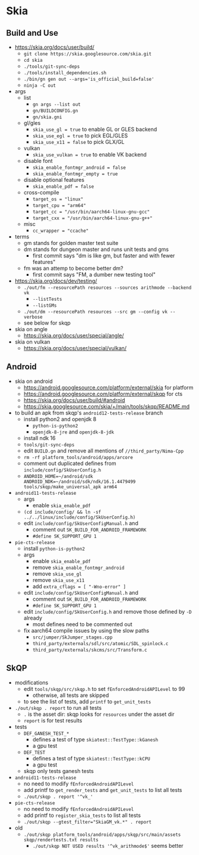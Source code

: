 Skia
====

## Build and Use

- <https://skia.org/docs/user/build/>
  - `git clone https://skia.googlesource.com/skia.git`
  - `cd skia`
  - `./tools/git-sync-deps`
  - `./tools/install_dependencies.sh`
  - `./bin/gn gen out --args='is_official_build=false'`
  - `ninja -C out`
- args
  - list
    - `gn args --list out`
    - `gn/BUILDCONFIG.gn`
    - `gn/skia.gni`
  - gl/gles
    - `skia_use_gl = true` to enable GL or GLES backend
    - `skia_use_egl = true` to pick EGL/GLES
    - `skia_use_x11 = false` to pick GLX/GL
  - vulkan
    - `skia_use_vulkan = true` to enable VK backend
  - disable font
    - `skia_enable_fontmgr_android = false`
    - `skia_enable_fontmgr_empty = true`
  - disable optional features
    - `skia_enable_pdf = false`
  - cross-compile
    - `target_os = "linux"`
    - `target_cpu = "arm64"`
    - `target_cc = "/usr/bin/aarch64-linux-gnu-gcc"`
    - `target_cxx = "/usr/bin/aarch64-linux-gnu-g++"`
  - misc
    - `cc_wrapper = "ccache"`
- terms
  - gm stands for golden master test suite
  - dm stands for dungeon master and runs unit tests and gms
    - first commit says "dm is like gm, but faster and with fewer features"
  - fm was an attemp to become better dm?
    - first commit says "FM, a dumber new testing tool"
- <https://skia.org/docs/dev/testing/>
  - `./out/fm --resourcePath resources --sources arithmode --backend vk`
    - `--listTests`
    - `--listGMs`
  - `./out/dm --resourcePath resources --src gm --config vk --verbose`
  - see below for skqp
- skia on angle
  - <https://skia.org/docs/user/special/angle/>
- skia on vulkan
  - <https://skia.org/docs/user/special/vulkan/>

## Android

- skia on android
  - <https://android.googlesource.com/platform/external/skia> for platform
  - <https://android.googlesource.com/platform/external/skqp> for cts
  - <https://skia.org/docs/user/build/#android>
  - <https://skia.googlesource.com/skia/+/main/tools/skqp/README.md>
- to build an apk from skqp's `android12-tests-release` branch
  - install python2 and openjdk 8
    - `python-is-python2`
    - `openjdk-8-jre` and `openjdk-8-jdk`
  - install ndk 16
  - `tools/git-sync-deps`
  - edit `BUILD.gn` and remove all mentions of `//third_party/Nima-Cpp`
  - `rm -rf platform_tools/android/apps/arcore`
  - comment out duplicated defines from `include/config/SkUserConfig.h`
  - `ANDROID_HOME=~/android/sdk ANDROID_NDK=~/android/sdk/ndk/16.1.4479499
    tools/skqp/make_universal_apk arm64`
- `android11-tests-release`
  - args
    - enable `skia_enable_pdf`
  - `(cd include/config/ && ln -sf ../../linux/include/config/SkUserConfig.h)`
  - edit `include/config/SkUserConfigManual.h` and
    - comment out `SK_BUILD_FOR_ANDROID_FRAMEWORK`
    - `#define SK_SUPPORT_GPU 1`
- `pie-cts-release`
  - install `python-is-python2`
  - args
    - enable `skia_enable_pdf`
    - remove `skia_enable_fontmgr_android`
    - remove `skia_use_gl`
    - remove `skia_use_x11`
    - add `extra_cflags = [ "-Wno-error" ]`
  - edit `include/config/SkUserConfigManual.h` and
    - comment out `SK_BUILD_FOR_ANDROID_FRAMEWORK`
    - `#define SK_SUPPORT_GPU 1`
  - edit `include/config/SkUserConfig.h` and remove those defined by `-D`
    already
    - most defines need to be commented out
  - fix aarch64 compile issues by using the slow paths
    - `src/jumper/SkJumper_stages.cpp`
    - `third_party/externals/sdl/src/atomic/SDL_spinlock.c`
    - `third_party/externals/skcms/src/Transform.c`

## SkQP

- modifications
  - edit `tools/skqp/src/skqp.h` to set `fEnforcedAndroidAPILevel` to 99
    - otherwise, all tests are skipped
  - to see the list of tests, add `printf` to `get_unit_tests`
- `./out/skqp . report` to run all tests
  - `.` is the asset dir: skqp looks for `resources` under the asset dir
  - `report` is for test results
- tests
  - `DEF_GANESH_TEST_*`
    - defines a test of type `skiatest::TestType::kGanesh`
    - a gpu test
  - `DEF_TEST`
    - defines a test of type `skiatest::TestType::kCPU`
    - a gpu test
  - skqp only tests ganesh tests
- `android11-tests-release`
  - no need to modify `fEnforcedAndroidAPILevel`
  - add printf to `get_render_tests` and `get_unit_tests` to list all tests
  - `./out/skqp . report '^vk_'`
- `pie-cts-release`
  - no need to modify `fEnforcedAndroidAPILevel`
  - add printf to `register_skia_tests` to list all tests
  - `./out/skqp --gtest_filter="SkiaGM_vk.*" . report`
- old
  - `./out/skqp platform_tools/android/apps/skqp/src/main/assets skqp/rendertests.txt results`
    - `./out/skqp NOT USED results '^vk_arithmode$'` seems better
